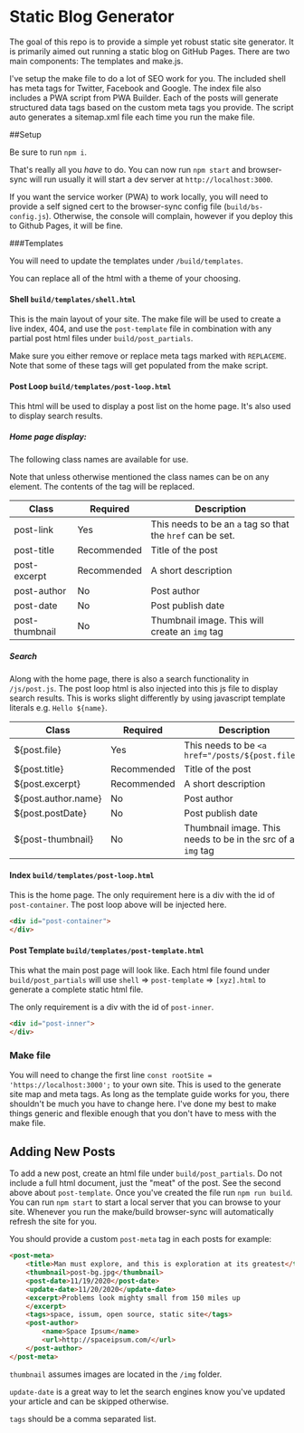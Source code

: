 # Static Blog Generator

The goal of this repo is to provide a simple yet robust static site generator. It is primarily aimed out running a static blog on GitHub Pages. There are two main components: The templates and make.js.

I've setup the make file to do a lot of SEO work for you. The included shell has meta tags for Twitter, Facebook and Google. The index file also includes a PWA script from PWA Builder. Each of the posts will generate structured data tags based on the custom meta tags you provide. The script auto generates a sitemap.xml file each time you run the make file. 

##Setup

Be sure to run `npm i`.

That's really all you *have* to do. You can now run `npm start` and browser-sync will run usually it will start a dev server at `http://localhost:3000`.

If you want the service worker (PWA) to work locally, you will need to provide a self signed cert to the browser-sync config file (`build/bs-config.js`). Otherwise, the console will complain, however if you deploy this to Github Pages, it will be fine.

###Templates

You will need to update the templates under `/build/templates`.

You can replace all of the html with a theme of your choosing.

#### Shell `build/templates/shell.html`
This is the main layout of your site. The make file will be used to create a live index, 404, and use the `post-template` file in combination with any partial post html files under `build/post_partials`.

Make sure you either remove or replace meta tags marked with `REPLACEME`. Note that some of these tags will get populated from the make script.

#### Post Loop `build/templates/post-loop.html`
This html will be used to display a post list on the home page. It's also used to display search results.
##### Home page display:
The following class names are available for use. 

Note that unless otherwise mentioned the class names can be on any element. The contents of the tag will be replaced. 

|Class|Required|Description
|---|---|---|
|post-link| Yes | This needs to be an `a` tag so that the `href` can be set.|
|post-title| Recommended | Title of the post |
|post-excerpt| Recommended | A short description |
|post-author| No | Post author |
|post-date| No | Post publish date |
|post-thumbnail| No | Thumbnail image. This will create an `img` tag |
  
##### Search
Along with the home page, there is also a search functionality in `/js/post.js`. The post loop html is also injected into this js file to display search results.
This is works slight differently by using javascript template literals e.g. `Hello ${name}`.

|Class|Required|Description
|---|---|---|
|${post.file}| Yes | This needs to be `<a href="/posts/${post.file}"` |
|${post.title}| Recommended | Title of the post |
|${post.excerpt}| Recommended | A short description |
|${post.author.name}| No | Post author |
|${post.postDate}| No | Post publish date |
|${post-thumbnail}| No | Thumbnail image. This needs to be in the src of an `img` tag |


#### Index `build/templates/post-loop.html`
This is the home page. The only requirement here is a div with the id of `post-container`. The post loop above will be injected here.

```html
<div id="post-container">
</div>
``` 

#### Post Template `build/templates/post-template.html`
This what the main post page will look like. Each html file found under `build/post_partials` will use `shell` => `post-template` => `[xyz].html` to generate a complete static html file. 

The only requirement is a div with the id of `post-inner`.

```html
<div id="post-inner">
</div>
``` 

### Make file

You will need to change the first line `const rootSite = 'https://localhost:3000';` to your own site. This is used to the generate site map and meta tags. As long as the template guide works for you, there shouldn't be much you have to change here. I've done my best to make things generic and flexible enough that you don't have to mess with the make file.

## Adding New Posts
To add a new post, create an html file under `build/post_partials`. Do not include a full html document, just the "meat" of the post. See the second above about `post-template`. Once you've created the file run `npm run build`. You can run `npm start` to start a local server that you can browse to your site. Whenever you run the make/build browser-sync will automatically refresh the site for you.

You should provide a custom `post-meta` tag in each posts for example:

```html
<post-meta>
    <title>Man must explore, and this is exploration at its greatest</title>
    <thumbnail>post-bg.jpg</thumbnail>
    <post-date>11/19/2020</post-date>
    <update-date>11/20/2020</update-date>
    <excerpt>Problems look mighty small from 150 miles up
    </excerpt>
    <tags>space, issum, open source, static site</tags>
    <post-author>
        <name>Space Ipsum</name>
        <url>http://spaceipsum.com/</url>
    </post-author>
</post-meta>
```

`thumbnail` assumes images are located in the `/img` folder.

`update-date` is a great way to let the search engines know you've updated your article and can be skipped otherwise.

`tags` should be a comma separated list.
